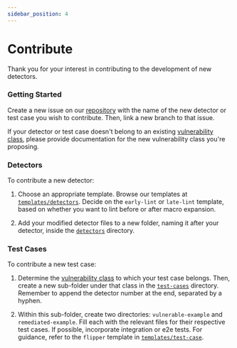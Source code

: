```yaml
---
sidebar_position: 4
---
```


# Contribute

Thank you for your interest in contributing to the development of new detectors.

### Getting Started

Create a new issue on our [repository](https://github.com/CoinFabrik/scout) with the name of the new detector or test case you wish to contribute. Then, link a new branch to that issue.

If your detector or test case doesn't belong to an existing [vulnerability class](https://coinfabrik.github.io/scout/docs/vulnerabilities#vulnerability-classes), please provide documentation for the new vulnerability class you're proposing.

### Detectors

To contribute a new detector:

1. Choose an appropriate template. Browse our templates at [`templates/detectors`](https://github.com/CoinFabrik/scout/tree/main/templates/detectors). Decide on the `early-lint` or `late-lint` template, based on whether you want to lint before or after macro expansion.

2. Add your modified detector files to a new folder, naming it after your detector, inside the [`detectors`](https://github.com/CoinFabrik/scout/tree/main/detectors) directory.

### Test Cases

To contribute a new test case:

1. Determine the [vulnerability class](https://coinfabrik.github.io/scout/docs/vulnerabilities#vulnerability-classes) to which your test case belongs. Then, create a new sub-folder under that class in the [`test-cases`](https://github.com/CoinFabrik/scout/tree/main/test-cases) directory. Remember to append the detector number at the end, separated by a hyphen.

2. Within this sub-folder, create two directories: `vulnerable-example` and `remediated-example`. Fill each with the relevant files for their respective test cases. If possible, incorporate integration or e2e tests. For guidance, refer to the `flipper` template in [`templates/test-case`](https://github.com/CoinFabrik/scout/tree/main/templates/test-case).
